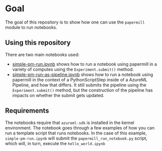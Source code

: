 # Goal

The goal of this repository is to show how one can use the `papermill` module to run notebooks.

## Using this repository

There are two main notebooks used:

- [simple-pm-run.ipynb](simple-pm-run.ipynb) shows how to run a notebook using papermill in a variety of computes using the `Experiment.submit()` method.
- [simple-pm-run-as-pipeline.ipynb](simple-pm-run-as-pipeline.ipynb) shows how to run a notebook using papermill in the context of a PythonScriptStep inside of a AzureML Pipeline, and how that differs. It still submits the pipeline using the `Experiment.submit()` method, but the construction of the pipeline has impacts on whether the submit gets updated.

## Requirements

The notebooks require that `azureml-sdk` is installed in the kernel environment. The notebook goes through
a few examples of how you can run a template script that runs notebooks. In the case of this example, `simple-pm-run.ipynb` will submit the `papermill_run_notebook.py` script, which will, in turn, execute the `hello_world.ipynb`


